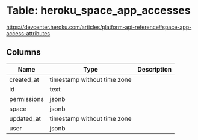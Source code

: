 
# Table: heroku_space_app_accesses
https://devcenter.heroku.com/articles/platform-api-reference#space-app-access-attributes
## Columns
| Name        | Type           | Description  |
| ------------- | ------------- | -----  |
|created_at|timestamp without time zone||
|id|text||
|permissions|jsonb||
|space|jsonb||
|updated_at|timestamp without time zone||
|user|jsonb||
